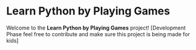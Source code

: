 # Learn Python by Playing Games

Welcome to the **Learn Python by Playing Games** project! [Development Phase feel free to contribute and make sure this project is being made for kids]

